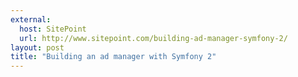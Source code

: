 ```yaml
---
external:
  host: SitePoint
  url: http://www.sitepoint.com/building-ad-manager-symfony-2/
layout: post
title: "Building an ad manager with Symfony 2"
---
```

